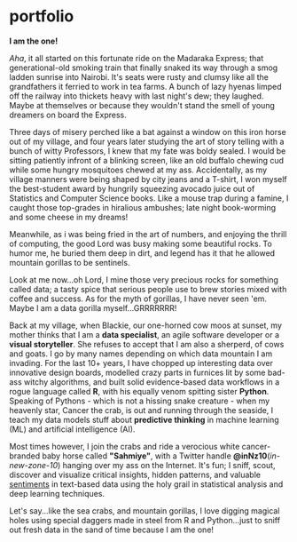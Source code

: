 # portfolio

**I am the one!**

_Aha_, it all started on this fortunate ride on the Madaraka Express; that generational-old smoking train that finally snaked its way through a smog ladden sunrise into Nairobi. It's seats were rusty and clumsy like all the grandfathers it ferried to work in tea farms. A bunch of lazy hyenas limped off the railway into thickets heavy with last night's dew; they laughed. Maybe at themselves or because they wouldn't stand the smell of young dreamers on board the Express. 

Three days of misery perched like a bat against a window on this iron horse out of my village, and four years later studying the art of story telling with a bunch of witty Professors, I knew that my fate was boldy sealed. I would be sitting patiently infront of a blinking screen, like an old buffalo chewing cud while some hungry mosquitoes chewed at my ass. Accidentally, as my village manners were being shaped by city jeans and a T-shirt, I won myself the best-student award by hungrily squeezing avocado juice out of Statistics and Computer Science books. Like a mouse trap during a famine, I caught those top-grades in hiralious ambushes; late night book-worming and some cheese in my dreams!   

Meanwhile, as i was being fried in the art of numbers, and enjoying the thrill of computing, the good Lord was busy making some beautiful rocks. To humor me, he buried them deep in dirt, and legend has it that he allowed mountain gorillas to be sentinels. 

Look at me now...oh Lord, I mine those very precious rocks for something called data; a tasty spice that serious people use to brew stories mixed with coffee and success. As for the myth of gorillas, I have never seen 'em. Maybe I am a data gorilla myself...GRRRRRRR!  

Back at my village, when Blackie, our one-horned cow moos at sunset, my mother thinks that I am a __data specialist__, an agile software developer or a __visual storyteller__. She refuses to accept that I am also a sherperd, of cows and goats. I go by many names depending on which data mountain I am invading. For the last 10+ years, I have chopped up interesting data over innovative design boards, modelled crazy parts in furnices lit by some bad-ass witchy algorithms, and built solid evidence-based data workflows in a rogue language called __R__, with his equally venom spitting sister __Python__. Speaking of Pythons - which is not a hissing snake creature - when my heavenly star, Cancer the crab, is out and running through the seaside, I teach my data models stuff about __predictive thinking__ in machine learning (ML) and artificial intelligence (AI). 

Most times however, I join the crabs and ride a verocious white cancer-branded baby horse called __"Sahmiye"__, with a Twitter handle __@inNz10__(_in-new-zone-10_) hanging over my ass on the Internet. It's fun; I sniff, scout, discover and visualize critical insights, hidden patterns, and valuable [sentiments](sahmiye-twitter.html) in text-based data using the holy grail in statistical analysis and deep learning techniques. 

Let's say...like the sea crabs, and mountain gorillas, I love digging magical holes using special daggers made in steel from R and Python...just to sniff out fresh data in the sand of time because I am the one!
